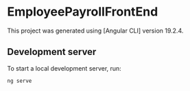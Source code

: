 # EmployeePayrollFrontEnd

This project was generated using [Angular CLI] version 19.2.4.

## Development server

To start a local development server, run:

```bash
ng serve
```
